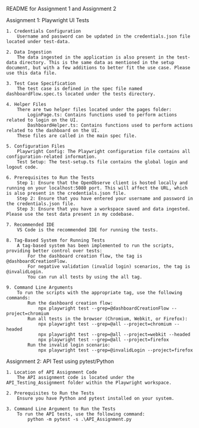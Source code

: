 README for Assignment 1 and Assignment 2

Assignment 1: Playwright UI Tests

    1. Credentials Configuration
        Username and password can be updated in the credentials.json file located under test-data.
    
    2. Data Ingestion
        The data ingested in the application is also present in the test-data directory. This is the same data as mentioned in the setup document, but with a few additions to better fit the use case. Please use this data file.
    
    3. Test Case Specification
        The test case is defined in the spec file named dashboardFlow.spec.ts located under the tests directory.
    
    4. Helper Files
        There are two helper files located under the pages folder:
            LoginPage.ts: Contains functions used to perform actions related to login on the UI.
            DashboardHelper.ts: Contains functions used to perform actions related to the dashboard on the UI.
        These files are called in the main spec file.
    
    5. Configuration Files
        Playwright Config: The Playwright configuration file contains all configuration-related information.
        Test Setup: The test-setup.ts file contains the global login and logout code.
    
    6. Prerequisites to Run the Tests
        Step 1: Ensure that the OpenObserve client is hosted locally and running on your localhost:5080 port. This will affect the URL, which is also present in the credentials.json file.
        Step 2: Ensure that you have entered your username and password in the credentials.json file.
        Step 3: Ensure that you have a workspace saved and data ingested. Please use the test data present in my codebase.
    
    7. Recommended IDE
        VS Code is the recommended IDE for running the tests.
    
    8. Tag-Based System for Running Tests
        A tag-based system has been implemented to run the scripts, providing better control over tests:
            For the dashboard creation flow, the tag is @dashboardCreationFlow.
            For negative validation (invalid login) scenarios, the tag is @invalidLogin.
            You can run all tests by using the all tag.
    
    9. Command Line Arguments
        To run the scripts with the appropriate tag, use the following commands:
            Run the dashboard creation flow:
                npx playwright test --grep=@dashboardCreationFlow --project=chromium
            Run all tests in the browser (Chromium, Webkit, or Firefox):
                npx playwright test --grep=@all --project=chromium --headed
                npx playwright test --grep=@all --project=webkit --headed
                npx playwright test --grep=@all --project=firefox
            Run the invalid login scenario:
                npx playwright test --grep=@invalidLogin --project=firefox


Assignment 2: API Test using pytest/Python

    1. Location of API Assignment Code
        The API assignment code is located under the API_Testing_Assignment folder within the Playwright workspace.
    
    2. Prerequisites to Run the Tests
        Ensure you have Python and pytest installed on your system.
    
    3. Command Line Argument to Run the Tests
        To run the API tests, use the following command:
            python -m pytest -s .\API_Assignment.py
